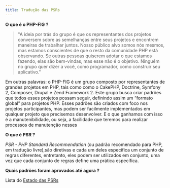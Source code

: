 ```yaml
---
title: Tradução das PSRs
---
```


__O que é o PHP-FIG ?__

>"A ideia por trás do grupo é que os representantes dos projetos conversem sobre as semelhanças entre seus projetos e encontrem maneiras de trabalhar juntos. Nosso público alvo somos nós mesmos, mas estamos conscientes de que o resto da comunidade PHP está observando. Se outras pessoas quiserem adotar o que estamos fazendo, elas são bem-vindas, mas esse não é o objetivo. Ninguém no grupo quer dizer a você, como programador, como construir seu aplicativo."

Em outras palavras: o PHP-FIG é um grupo composto por representantes de grandes projetos em PHP, tais como como o CakePHP, Doctrine, Symfony 2, Composer, Drupal e Zend Framework 2. Este grupo busca criar padrões que todos esses projetos possam seguir, definindo assim um “formato global” para projetos PHP. Esses padrões são criados com foco nos projetos participantes, mas podem ser facilmente implementados em qualquer projeto que precisemos desenvolver. E o que ganhamos com isso é a manutenibilidade, ou seja, a facilidade que teremos para realizar processos de manutenção nesses

__O que é PSR ?__

*PSR - PHP Standard Recommendation* (ou padrão recomendado para PHP, em tradução livre),são diretivas e cada um deles especifica um conjunto de regras diferentes, entretanto, eles podem ser utilizados em conjunto, uma vez que cada conjunto de regras define uma prática específica.

__Quais padrões foram aprovados até agora ?__

Lista do
[Estado das PSRs ](https://php-rn.github.io/Traducao-das-PSRs/indice/)
